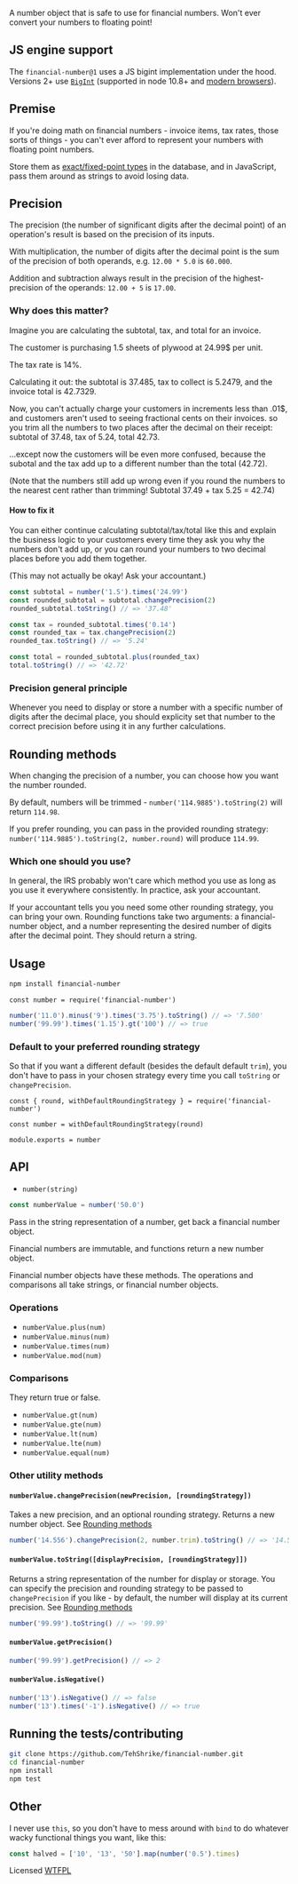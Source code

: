 <!--js
const number = require('./')
-->

A number object that is safe to use for financial numbers.  Won't ever convert your numbers to floating point!

## JS engine support

The `financial-number@1` uses a JS bigint implementation under the hood.  Versions 2+ use [`BigInt`](https://developer.mozilla.org/en-US/docs/Web/JavaScript/Reference/Global_Objects/BigInt) (supported in node 10.8+ and [modern browsers](https://caniuse.com/#feat=bigint)).

## Premise

If you're doing math on financial numbers - invoice items, tax rates, those sorts of things - you can't ever afford to represent your numbers with floating point numbers.

Store them as [exact/fixed-point types](https://dev.mysql.com/doc/refman/8.0/en/fixed-point-types.html) in the database, and in JavaScript, pass them around as strings to avoid losing data.

## Precision

The precision (the number of significant digits after the decimal point) of an operation's result is based on the precision of its inputs.

With multiplication, the number of digits after the decimal point is the sum of the precision of both operands, e.g. `12.00 * 5.0` is `60.000`.

Addition and subtraction always result in the precision of the highest-precision of the operands: `12.00 + 5` is `17.00`.

### Why does this matter?

Imagine you are calculating the subtotal, tax, and total for an invoice.

The customer is purchasing 1.5 sheets of plywood at 24.99$ per unit.

The tax rate is 14%.

Calculating it out: the subtotal is 37.485, tax to collect is 5.2479, and the invoice total is 42.7329.

Now, you can't actually charge your customers in increments less than .01$, and customers aren't used to seeing fractional cents on their invoices. so you trim all the numbers to two places after the decimal on their receipt: subtotal of 37.48, tax of 5.24, total 42.73.

...except now the customers will be even more confused, because the subotal and the tax add up to a different number than the total (42.72).

(Note that the numbers still add up wrong even if you round the numbers to the nearest cent rather than trimming!  Subtotal 37.49 + tax 5.25 = 42.74)

#### How to fix it

You can either continue calculating subtotal/tax/total like this and explain the business logic to your customers every time they ask you why the numbers don't add up, or you can round your numbers to two decimal places before you add them together.

(This may not actually be okay!  Ask your accountant.)

```js
const subtotal = number('1.5').times('24.99')
const rounded_subtotal = subtotal.changePrecision(2)
rounded_subtotal.toString() // => '37.48'

const tax = rounded_subtotal.times('0.14')
const rounded_tax = tax.changePrecision(2)
rounded_tax.toString() // => '5.24'

const total = rounded_subtotal.plus(rounded_tax)
total.toString() // => '42.72'
```

### Precision general principle

Whenever you need to display or store a number with a specific number of digits after the decimal place, you should explicity set that number to the correct precision before using it in any further calculations.

## Rounding methods

When changing the precision of a number, you can choose how you want the number rounded.

By default, numbers will be trimmed - `number('114.9885').toString(2)` will return `114.98`.

If you prefer rounding, you can pass in the provided rounding strategy: `number('114.9885').toString(2, number.round)` will produce `114.99`.

### Which one should you use?

In general, the IRS probably won't care which method you use as long as you use it everywhere consistently.  In practice, ask your accountant.

If your accountant tells you you need some other rounding strategy, you can bring your own.  Rounding functions take two arguments: a financial-number object, and a number representing the desired number of digits after the decimal point.  They should return a string.

## Usage

```sh
npm install financial-number
```

```node
const number = require('financial-number')
```

```js
number('11.0').minus('9').times('3.75').toString() // => '7.500'
number('99.99').times('1.15').gt('100') // => true
```

### Default to your preferred rounding strategy

So that if you want a different default (besides the default default `trim`), you don't have to pass in your chosen strategy every time you call `toString` or `changePrecision`.

```node
const { round, withDefaultRoundingStrategy } = require('financial-number')

const number = withDefaultRoundingStrategy(round)

module.exports = number
```

## API

- `number(string)`

```js
const numberValue = number('50.0')
```

Pass in the string representation of a number, get back a financial number object.

Financial numbers are immutable, and functions return a new number object.

Financial number objects have these methods.  The operations and comparisons all take strings, or financial number objects.

### Operations

- `numberValue.plus(num)`
- `numberValue.minus(num)`
- `numberValue.times(num)`
- `numberValue.mod(num)`

### Comparisons

They return true or false.

- `numberValue.gt(num)`
- `numberValue.gte(num)`
- `numberValue.lt(num)`
- `numberValue.lte(num)`
- `numberValue.equal(num)`

### Other utility methods

#### `numberValue.changePrecision(newPrecision, [roundingStrategy])`

Takes a new precision, and an optional rounding strategy.  Returns a new number object.  See [Rounding methods](#rounding-methods)

```js
number('14.556').changePrecision(2, number.trim).toString() // => '14.55'
```

#### `numberValue.toString([displayPrecision, [roundingStrategy]])`

Returns a string representation of the number for display or storage.  You can specify the precision and rounding strategy to be passed to `changePrecision` if you like - by default, the number will display at its current precision.  See [Rounding methods](#rounding-methods)

```js
number('99.99').toString() // => '99.99'
```

#### `numberValue.getPrecision()`

```js
number('99.99').getPrecision() // => 2
```

#### `numberValue.isNegative()`

```js
number('13').isNegative() // => false
number('13').times('-1').isNegative() // => true
```

## Running the tests/contributing

```sh
git clone https://github.com/TehShrike/financial-number.git
cd financial-number
npm install
npm test
```

## Other

I never use `this`, so you don't have to mess around with `bind` to do whatever wacky functional things you want, like this:

```js
const halved = ['10', '13', '50'].map(number('0.5').times)
```

Licensed [WTFPL](http://wtfpl2.com)
